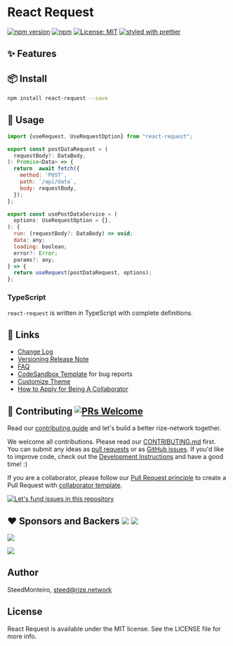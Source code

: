 
# React Request

[![npm version](https://img.shields.io/npm/v/react-request.svg?style=for-the-badge)](https://www.npmjs.com/package/@app-studio/react-request)
[![npm](https://img.shields.io/npm/dt/@app-studio/react-request.svg?style=for-the-badge)](https://www.npmjs.com/package/@app-studio/react-request)
[![License: MIT](https://img.shields.io/badge/License-MIT-green.svg?style=for-the-badge)](https://opensource.org/licenses/MIT)
[![styled with prettier](https://img.shields.io/badge/styled_with-prettier-ff69b4.svg?style=for-the-badge)](https://github.com/prettier/prettier)


[npm-image]: http://img.shields.io/npm/v/app-studio/react-request.svg?style=flat-square
[npm-url]: http://npmjs.org/package/app-studio/react-request
[github-action-image]: https://github.com/rize-network/react-request/workflows/%E2%9C%85%20test/badge.svg
[github-action-url]: https://github.com/rize-network/react-request/actions?query=workflow%3A%22%E2%9C%85+test%22

[download-image]: https://img.shields.io/npm/dm/app-studio/react-request.svg?style=flat-square
[download-url]: https://npmjs.org/package/app-studio/react-request

[help-wanted-image]: https://flat.badgen.net/github/label-issues/rize-network/react-request/help%20wanted/open
[help-wanted-url]: https://github.com/rize-network/react-request/issues?q=is%3Aopen+is%3Aissue+label%3A%22help+wanted%22

[discussions-image]: https://img.shields.io/badge/discussions-on%20github-blue?style=flat-square
[discussions-url]: https://github.com/rize-network/react-request/discussions

[issues-helper-image]: https://img.shields.io/badge/using-issues--helper-orange?style=flat-square
[issues-helper-url]: https://github.com/actions-cool/issues-helper




## ✨ Features

<!-- - Transform your data request in hooks.
- 🛡 Written in TypeScript with predictable static types.
-->



## 📦 Install

```bash
npm install react-request --save
```

## 🔨 Usage

```jsx
import {useRequest, UseRequestOption} from "react-request";

export const postDataRequest = (
  requestBody?: DataBody,
): Promise<Data> => {
  return  await fetch({
    method: 'POST',
    path: `/api/data`,
    body: requestBody,
  });
};

export const usePostDataService = (
  options: UseRequestOption = {},
): {
  run: (requestBody?: DataBody) => void;
  data: any;
  loading: boolean;
  error?: Error;
  params?: any;
} => {
  return useRequest(postDataRequest, options);
};

```

### TypeScript

`react-request` is written in TypeScript with complete definitions.


## 🔗 Links
- [Change Log](CHANGELOG.md)
- [Versioning Release Note](https://github.com/rize-network/react-request/wiki/)
- [FAQ](https://ant.design/docs/react/faq)
- [CodeSandbox Template](https://u.ant.design/codesandbox-repro) for bug reports
- [Customize Theme](https://ant.design/docs/react/customize-theme)
- [How to Apply for Being A Collaborator](https://github.com/rize-network/react-request/wiki/Collaborators#how-to-apply-for-being-a-collaborator)



## 🤝 Contributing [![PRs Welcome](https://img.shields.io/badge/PRs-welcome-brightgreen.svg?style=flat-square)](http://makeapullrequest.com)

Read our [contributing guide](https://ant.design/docs/react/contributing) and let's build a better rize-network together.

We welcome all contributions. Please read our [CONTRIBUTING.md](https://github.com/rize-network/react-request/blob/master/.github/CONTRIBUTING.md) first. You can submit any ideas as [pull requests](https://github.com/rize-network/react-request/pulls) or as [GitHub issues](https://github.com/rize-network/react-request/issues). If you'd like to improve code, check out the [Development Instructions](https://github.com/rize-network/react-request/wiki/Development) and have a good time! :)

If you are a collaborator, please follow our [Pull Request principle](https://github.com/rize-network/react-request/wiki/PR-principle) to create a Pull Request with [collaborator template](https://github.com/rize-network/react-request/compare?expand=1&template=collaborator.md).

[![Let's fund issues in this repository](https://issuehunt.io/static/embed/issuehunt-button-v1.svg)](https://issuehunt.io/o/rize-network)



## ❤️ Sponsors and Backers [![](https://opencollective.com/rize/tiers/sponsors/badge.svg?label=Sponsors&color=brightgreen)](https://opencollective.com/rize#support) [![](https://opencollective.com/rize/tiers/backers/badge.svg?label=Backers&color=brightgreen)](https://opencollective.com/rize#support)

[![](https://opencollective.com/rize/tiers/sponsors.svg?avatarHeight=36)](https://opencollective.com/rize#support)

[![](https://opencollective.com/rize/tiers/backers.svg?avatarHeight=36)](https://opencollective.com/rize#support)


<!-- 
## Fundamentals

| Property    |  Type  |  Default  | Description           |
| ----------- | :----: | :-------: | --------------------- |
| title       | string | undefined | change the title      |
| description | string | undefined | change the descrition | -->




## Author

SteedMonteiro, steed@rize.network

## License

React Request is available under the MIT license. See the LICENSE file for more info.
